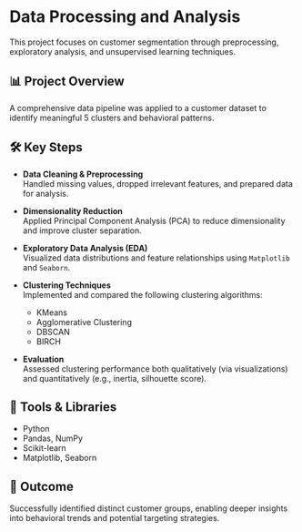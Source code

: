 # Data Processing and Analysis

This project focuses on customer segmentation through preprocessing, exploratory analysis, and unsupervised learning techniques.

## 📊 Project Overview

A comprehensive data pipeline was applied to a customer dataset to identify meaningful 5 clusters and behavioral patterns.

## 🛠️ Key Steps

- **Data Cleaning & Preprocessing**  
  Handled missing values, dropped irrelevant features, and prepared data for analysis.

- **Dimensionality Reduction**  
  Applied Principal Component Analysis (PCA) to reduce dimensionality and improve cluster separation.

- **Exploratory Data Analysis (EDA)**  
  Visualized data distributions and feature relationships using `Matplotlib` and `Seaborn`.

- **Clustering Techniques**  
  Implemented and compared the following clustering algorithms:
  - KMeans
  - Agglomerative Clustering
  - DBSCAN
  - BIRCH

- **Evaluation**  
  Assessed clustering performance both qualitatively (via visualizations) and quantitatively (e.g., inertia, silhouette score).

## 📁 Tools & Libraries

- Python
- Pandas, NumPy
- Scikit-learn
- Matplotlib, Seaborn

## 📌 Outcome

Successfully identified distinct customer groups, enabling deeper insights into behavioral trends and potential targeting strategies.

